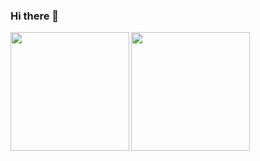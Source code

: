### Hi there 👋
<img height="190px" align="left" src="https://github-readme-stats.vercel.app/api/?username=yaoxiaonie&show_icons=true&count_private=true" />
<img height="190px" align="left" src="https://github-readme-stats.vercel.app/api/top-langs/?username=yaoxiaonie&layout=compact&langs_count=10" />
